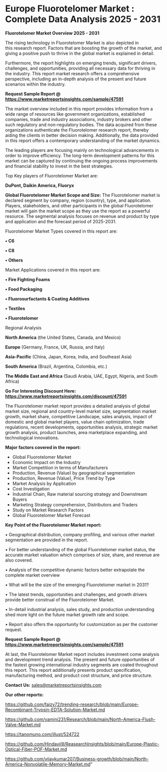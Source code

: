 # Europe Fluorotelomer Market : Complete Data Analysis 2025 - 2031

<Strong> Fluorotelomer Market Overview 2025 - 2031</strong>

The rising technology in Fluorotelomer Market is also depicted in this research report. Factors that are boosting the growth of the market, and giving a positive push to thrive in the global market is explained in detail.

Furthermore, the report highlights on emerging trends, significant drivers, challenges, and opportunities, providing all necessary data for thriving in the industry. This report market research offers a comprehensive perspective, including an in-depth analysis of the present and future scenarios within the industry.

<strong>Request Sample Report @ <a href=https://www.marketreportsinsights.com/sample/47591>https://www.marketreportsinsights.com/sample/47591</a></strong>

The market overview included in this report provides information from a wide range of resources like government organizations, established companies, trade and industry associations, industry brokers and other such regulatory and non-regulatory bodies. The data acquired from these organizations authenticate the Fluorotelomer research report, thereby aiding the clients in better decision making. Additionally, the data provided in this report offers a contemporary understanding of the market dynamics.

The leading players are focusing mainly on technological advancements in order to improve efficiency. The long-term development patterns for this market can be captured by continuing the ongoing process improvements and financial stability to invest in the best strategies.

Top Key players of Fluorotelomer Market are:

<strong>DuPont, Daikin America, Fluoryx</strong>

<strong><b>Global Fluorotelomer Market Scope and Size:</b></strong>
The Fluorotelomer market is declared segment by company, region (country), type, and application. Players, stakeholders, and other participants in the global Fluorotelomer market will gain the market scope as they use the report as a powerful resource. The segmental analysis focuses on revenue and product by type and application and the forecast period of 2025-2031.

Fluorotelomer Market Types covered in this report are:

<strong>•  C6

•  C8

•  Others</strong>

Market Applications covered in this report are:

<strong>•  Fire Fighting Foams

•  Food Packaging

•  Fluorosurfactants & Coating Additives

•  Textiles

•  Fluorotelomer</strong> 

Regional Analysis

<strong>North America</strong> (the United States, Canada, and Mexico)

<strong>Europe</strong> (Germany, France, UK, Russia, and Italy)

<strong>Asia-Pacific</strong> (China, Japan, Korea, India, and Southeast Asia)

<strong>South America</strong> (Brazil, Argentina, Colombia, etc.)

<strong>The Middle East and Africa</strong> (Saudi Arabia, UAE, Egypt, Nigeria, and South Africa)

<strong>Go For Interesting Discount Here: <a href=https://www.marketreportsinsights.com/discount/47591>https://www.marketreportsinsights.com/discount/47591</a></strong>

The Fluorotelomer market report provides a detailed analysis of global market size, regional and country-level market size, segmentation market growth, market share, competitive Landscape, sales analysis, impact of domestic and global market players, value chain optimization, trade regulations, recent developments, opportunities analysis, strategic market growth analysis, product launches, area marketplace expanding, and technological innovations.

<strong><b>Major factors covered in the report:</b></strong>
<ul>
  <li>Global Fluorotelomer Market </li>
  <li>Economic Impact on the Industry</li>
  <li>Market Competition in terms of Manufacturers</li>
  <li>Production, Revenue (Value) by geographical segmentation</li>
  <li>Production, Revenue (Value), Price Trend by Type</li>
  <li>Market Analysis by Application</li>
  <li>Cost Investigation</li>
  <li>Industrial Chain, Raw material sourcing strategy and Downstream Buyers</li>
  <li>Marketing Strategy comprehension, Distributors and Traders</li>
  <li>Study on Market Research Factors</li>
  <li>Global Fluorotelomer Market Forecast</li>
</ul>

<strong><b>Key Point of the Fluorotelomer Market report:</b></strong>

• Geographical distribution, company profiling, and various other market segmentation are provided in the report.

• For better understanding of the global Fluorotelomer market status, the accurate market valuation which comprises of size, share, and revenue are also covered.

• Analysis of the competitive dynamic factors better extrapolate the complete market overview

• What will be the size of the emerging Fluorotelomer market in 2031?

• The latest trends, opportunities and challenges, and growth drivers provide better construal of the Fluorotelomer Market.

• In-detail industrial analysis, sales study, and production understanding shed more light on the future market growth rate and scope.

• Report also offers the opportunity for customization as per the customer request.

<strong>Request Sample Report @ <a href=https://www.marketreportsinsights.com/sample/47591>https://www.marketreportsinsights.com/sample/47591</a></strong>

At last, the Fluorotelomer Market report includes investment come analysis and development trend analysis. The present and future opportunities of the fastest growing international industry segments are coated throughout this report. This report additionally presents product specification, manufacturing method, and product cost structure, and price structure.

<strong>Contact Us:</strong>
sales@marketreportsinsights.com

<strong>Our other reports:</strong>

<a href=https://github.com/faizy72/trending-research/blob/main/Europe-Recombinant-Trypsin-EDTA-Solution-Market.md>https://github.com/faizy72/trending-research/blob/main/Europe-Recombinant-Trypsin-EDTA-Solution-Market.md</a>

<a href=https://github.com/yamini231/Research/blob/main/North-America-Flush-Valve-Market.md>https://github.com/yamini231/Research/blob/main/North-America-Flush-Valve-Market.md</a>

<a href=https://tanomuno.com/illust/524722>https://tanomuno.com/illust/524722</a>

<a href=https://github.com/Hindavii9/ReasearchInsights/blob/main/Europe-Plastic-Optical-Fiber-POF-Market.md>https://github.com/Hindavii9/ReasearchInsights/blob/main/Europe-Plastic-Optical-Fiber-POF-Market.md</a>

<a href=https://github.com/vijaykumar207/Business-growth/blob/main/North-America-Nonvolatile-Memory-Market.md>https://github.com/vijaykumar207/Business-growth/blob/main/North-America-Nonvolatile-Memory-Market.md</a>"
